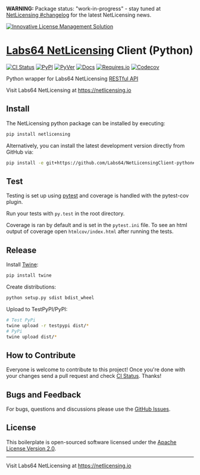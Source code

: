 **WARNING:** Package status: "work-in-progress" - stay tuned at [NetLicensing #changelog](https://netlicensing.io/wiki/changelog) for the latest NetLicensing news.

<a href="https://netlicensing.io"><img src="https://netlicensing.io/img/netlicensing-stage-twitter.jpg" alt="Innovative License Management Solution"></a>

# [Labs64 NetLicensing](https://netlicensing.io) Client (Python)

[![CI Status](https://github.com/Labs64/NetLicensingClient-python/workflows/Test%20Python%20Package/badge.svg)](https://github.com/Labs64/NetLicensingClient-python/actions?query=workflow%3A%22Test+Python+Package%22)
[![PyPI](https://img.shields.io/pypi/v/netlicensing-python-client.svg)](https://pypi.org/project/netlicensing-python-client/)
[![PyVer](https://img.shields.io/pypi/pyversions/netlicensing-python-client.svg)](https://pypi.org/project/netlicensing-python-client)
[![Docs](https://img.shields.io/readthedocs/netlicensing-python-client)](https://netlicensing-python-client.readthedocs.io)
[![Requires.io](https://requires.io/github/mtchavez/NetLicensingClient-python/requirements.svg?branch=master)](https://requires.io/github/mtchavez/NetLicensingClient-python/requirements?branch=master)
[![Codecov](https://img.shields.io/codecov/c/github/pypa/twine)](https://codecov.io/gh/pypa/twine)


Python wrapper for Labs64 NetLicensing [RESTful API](http://l64.cc/nl10)

Visit Labs64 NetLicensing at https://netlicensing.io

## Install

The NetLicensing python package can be installed by executing:

```bash
pip install netlicensing
```

Alternatively, you can install the latest development version directly from GitHub via:

```bash
pip install -e git+https://github.com/Labs64/NetLicensingClient-python#egg=netlicensing
```

## Test

Testing is set up using [pytest](http://pytest.org) and coverage is handled with the pytest-cov plugin.

Run your tests with ```py.test``` in the root directory.

Coverage is ran by default and is set in the ```pytest.ini``` file.
To see an html output of coverage open ```htmlcov/index.html``` after running the tests.

## Release

Install [Twine](https://twine.readthedocs.io):

```bash
pip install twine
```

Create distributions:

```bash
python setup.py sdist bdist_wheel
```

Upload to TestPyPI/PyPI:

```bash
# Test PyPi
twine upload -r testpypi dist/*
# PyPi
twine upload dist/*
```

## How to Contribute

Everyone is welcome to contribute to this project!
Once you're done with your changes send a pull request and check [CI Status](https://github.com/Labs64/NetLicensingClient-python/actions).
Thanks!

## Bugs and Feedback

For bugs, questions and discussions please use the [GitHub Issues](https://github.com/Labs64/NetLicensingClient-python/issues).

## License

This boilerplate is open-sourced software licensed under the [Apache License Version 2.0](LICENSE).

---

Visit Labs64 NetLicensing at https://netlicensing.io
